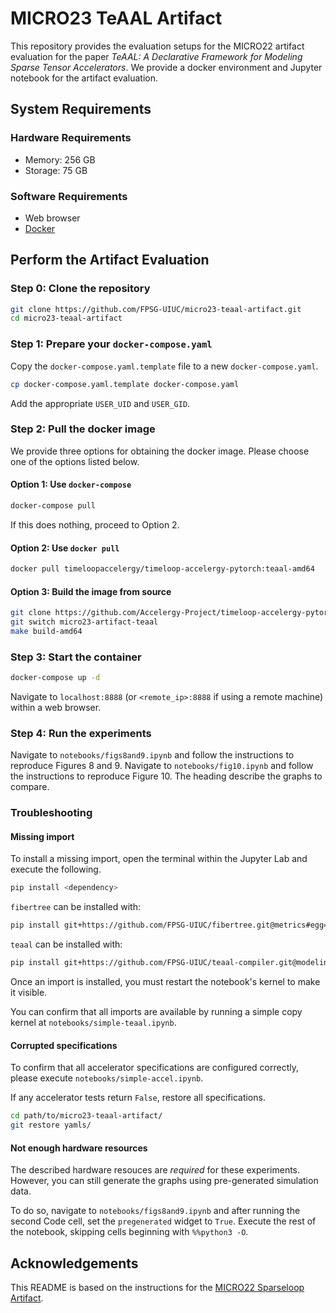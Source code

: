 # MICRO23 TeAAL Artifact

This repository provides the evaluation setups for the MICRO22 artifact evaluation for the paper *TeAAL: A Declarative Framework for Modeling Sparse Tensor Accelerators*. We provide a docker environment and Jupyter notebook for the artifact evaluation.

## System Requirements

### Hardware Requirements

- Memory: 256 GB
- Storage: 75 GB

### Software Requirements

- Web browser
- [Docker](https://www.docker.com/products/docker-desktop/)

## Perform the Artifact Evaluation

### Step 0: Clone the repository

```bash
git clone https://github.com/FPSG-UIUC/micro23-teaal-artifact.git
cd micro23-teaal-artifact
```

### Step 1: Prepare your `docker-compose.yaml`

Copy the `docker-compose.yaml.template` file to a new `docker-compose.yaml`.

```bash
cp docker-compose.yaml.template docker-compose.yaml
```

Add the appropriate `USER_UID` and `USER_GID`.

### Step 2: Pull the docker image

We provide three options for obtaining the docker image. Please choose one of the options listed below.

#### Option 1: Use `docker-compose`

```bash
docker-compose pull
```

If this does nothing, proceed to Option 2.

#### Option 2: Use `docker pull`

```bash
docker pull timeloopaccelergy/timeloop-accelergy-pytorch:teaal-amd64
```

#### Option 3: Build the image from source

```bash
git clone https://github.com/Accelergy-Project/timeloop-accelergy-pytorch.git
git switch micro23-artifact-teaal
make build-amd64
```

### Step 3: Start the container

```bash
docker-compose up -d
```

Navigate to `localhost:8888` (or `<remote_ip>:8888` if using a remote machine) within a web browser.

### Step 4: Run the experiments

Navigate to `notebooks/figs8and9.ipynb` and follow the instructions to reproduce Figures 8 and 9. Navigate to `notebooks/fig10.ipynb` and follow the instructions to reproduce Figure 10. The heading describe the graphs to compare.

### Troubleshooting

#### Missing import

To install a missing import, open the terminal within the Jupyter Lab and execute the following.

```bash
pip install <dependency>
```

`fibertree` can be installed with:

```bash
pip install git+https://github.com/FPSG-UIUC/fibertree.git@metrics#egg=fiber-tree
```

`teaal` can be installed with:

```bash
pip install git+https://github.com/FPSG-UIUC/teaal-compiler.git@modeling#egg=teaal
```

Once an import is installed, you must restart the notebook's kernel to make it visible.

You can confirm that all imports are available by running a simple copy kernel at `notebooks/simple-teaal.ipynb`.

#### Corrupted specifications

To confirm that all accelerator specifications are configured correctly, please execute `notebooks/simple-accel.ipynb`.

If any accelerator tests return `False`, restore all specifications.

```bash
cd path/to/micro23-teaal-artifact/
git restore yamls/
```

#### Not enough hardware resources

The described hardware resouces are *required* for these experiments. However, you can still generate the graphs using pre-generated simulation data.

To do so, navigate to `notebooks/figs8and9.ipynb` and after running the second Code cell, set the `pregenerated` widget to `True`. Execute the rest of the notebook, skipping cells beginning with `%%python3 -O`.

## Acknowledgements

This README is based on the instructions for the [MICRO22 Sparseloop Artifact](https://github.com/Accelergy-Project/micro22-sparseloop-artifact/).
